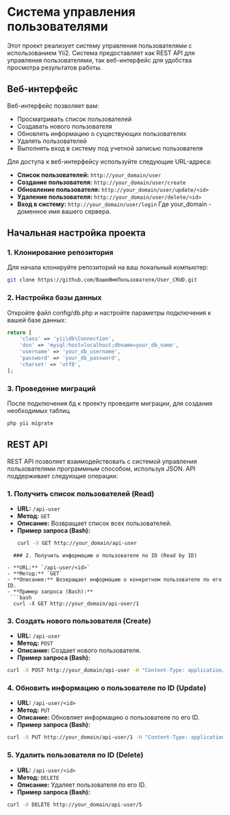 # Система управления пользователями

Этот проект реализует систему управления пользователями с использованием Yii2. Система предоставляет как REST API для управления пользователями, так веб-интерфейс для удобства просмотра результатов работы.

## Веб-интерфейс

Веб-интерфейс позволяет вам:
- Просматривать список пользователей
- Создавать нового пользователя
- Обновлять информацию о существующих пользователях
- Удалять пользователей
- Выполнять вход в систему под учетной записью пользователя

Для доступа к веб-интерфейсу используйте следующие URL-адреса:
- **Список пользователей:** `http://your_domain/user`
- **Создание пользователя:** `http://your_domain/user/create`
- **Обновление пользователя:** `http://your_domain/user/update/<id>`
- **Удаление пользователя:** `http://your_domain/user/delete/<id>`
- **Вход в систему:** `http://your_domain/user/login`
Где your_domain - доменное имя вашего сервера.
## Начальная настройка проекта

### 1. Клонирование репозитория

Для начала клонируйте репозиторий на ваш локальный компьютер:

```bash
git clone https://github.com/ВашеИмяПользователя/User_CRUD.git
```
### 2. Настройка базы данных
Откройте файл config/db.php и настройте параметры подключения к вашей базе данных:
```php
return [
    'class' => 'yii\db\Connection',
    'dsn' => 'mysql:host=localhost;dbname=your_db_name',
    'username' => 'your_db_username',
    'password' => 'your_db_password',
    'charset' => 'utf8',
];
```
### 3. Проведение миграций
После подключения бд к проекту проведите миграции, для создания необходимых таблиц
```bash
php yii migrate
```

## REST API

REST API позволяет взаимодействовать с системой управления пользователями программным способом, используя JSON. API поддерживает следующие операции:

### 1. Получить список пользователей (Read)

- **URL:** `/api-user`
- **Метод:** `GET`
- **Описание:** Возвращает список всех пользователей.
- **Пример запроса (Bash):**
  ```bash
  curl -X GET http://your_domain/api-user
```
  ### 2. Получить информацию о пользователе по ID (Read by ID)

- **URL:** `/api-user/<id>`
- **Метод:** `GET`
- **Описание:** Возвращает информацию о конкретном пользователе по его ID.
- **Пример запроса (Bash):**
 ```bash
  curl -X GET http://your_domain/api-user/1
 ```
  ### 3. Создать нового пользователя (Create)

- **URL:** `/api-user`
- **Метод:** `POST`
- **Описание:** Создает нового пользователя.
- **Пример запроса (Bash):**
```bash
curl -X POST http://your_domain/api-user -H "Content-Type: application/json" -d "{\"username\": \"newuser\", \"password\": \"newpassword\"}"
```
  ### 4. Обновить информацию о пользователе по ID (Update)

- **URL:** `/api-user/<id>`
- **Метод:** `PUT`
- **Описание:** Обновляет информацию о пользователе по его ID.
- **Пример запроса (Bash):**
```bash
curl -X PUT http://your_domain/api-user/1 -H "Content-Type: application/json" -d "{\"username\": \"updateduser\", \"password\": \"updatedpassword\"}"
```
### 5. Удалить пользователя по ID (Delete)

- **URL:** `/api-user/<id>`
- **Метод:** `DELETE`
- **Описание:** Удаляет пользователя по его ID.
- **Пример запроса (Bash):**
```bash
curl -X DELETE http://your_domain/api-user/5
```
